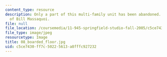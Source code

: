 ```yaml
---
content_type: resource
description: Only a part of this multi-family unit has been abandoned. Image Courtesy
  of Bill Massaquoi.
file: null
file_location: /coursemedia/11-945-springfield-studio-fall-2005/c5ce7430ff7c50225613a8fffc927232_08_boarded_floor.jpg
file_type: image/jpeg
resourcetype: Image
title: 08_boarded_floor.jpg
uid: c5ce7430-ff7c-5022-5613-a8fffc927232
---
```

